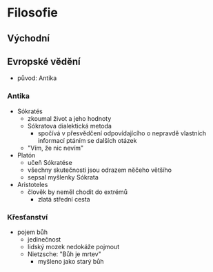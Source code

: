# Filosofie

## Východní

## Evropské vědění

- původ: Antika

### Antika

- Sókratés
  - zkoumal život a jeho hodnoty
  - Sókratova dialektická metoda
    - spočívá v přesvědčení odpovídajícího o nepravdě vlastních informací ptáním se dalších otázek
  - "Vím, že nic nevím"
- Platón
  - učeň Sókratése
  - všechny skutečnosti jsou odrazem něčeho většího
  - sepsal myšlenky Sókrata
- Aristoteles
  - člověk by neměl chodit do extrémů
    - zlatá střední cesta

### Křesťanství

- pojem bůh
  - jedinečnost
  - lidský mozek nedokáže pojmout
  - Nietzsche: "Bůh je mrtev"
    - myšleno jako starý bůh
